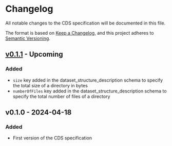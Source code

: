 # Changelog

All notable changes to the CDS specification will be documented in this file.

The format is based on [Keep a Changelog](https://keepachangelog.com/en/1.0.0/),
and this project adheres to [Semantic Versioning](https://semver.org/spec/v2.0.0.html).

## [v0.1.1](https://github.com/AI-READI/cds-specification/compare/v0.1.0...v0.1.1) - Upcoming

### Added

- `size` key added in the dataset_structure_description schema to specify the total size of a directory in bytes
- `numberOfFiles` key added in the dataset_structure_description schema to specify the total number of files of a directory

## v0.1.0 - 2024-04-18

### Added

- First version of the CDS specification
